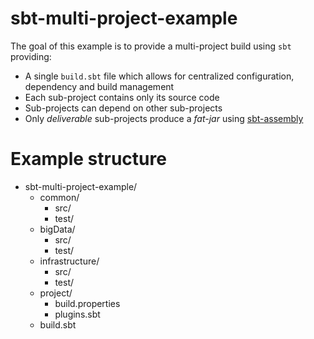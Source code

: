 # sbt-multi-project-example

The goal of this example is to provide a multi-project build using `sbt` providing:
* A single `build.sbt` file which allows for centralized configuration, dependency and build management
* Each sub-project contains only its source code
* Sub-projects can depend on other sub-projects
* Only *deliverable* sub-projects produce a *fat-jar* using [sbt-assembly](https://github.com/sbt/sbt-assembly)

# Example structure
* sbt-multi-project-example/
    * common/
        * src/
        * test/
    * bigData/
        * src/
        * test/
    * infrastructure/
        * src/
        * test/
    * project/
        * build.properties
        * plugins.sbt
    * build.sbt

